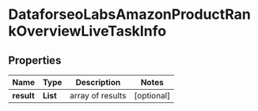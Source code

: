 # DataforseoLabsAmazonProductRankOverviewLiveTaskInfo


## Properties

| Name | Type | Description | Notes |
|------------ | ------------- | ------------- | -------------|
**result** | **List<DataforseoLabsAmazonProductRankOverviewLiveResultInfo>** | array of results |[optional]|